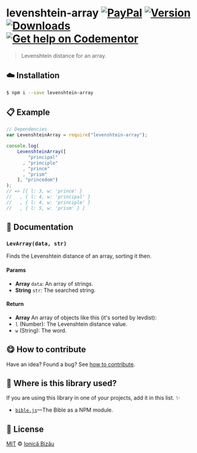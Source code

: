 
# levenshtein-array [![PayPal](https://img.shields.io/badge/%24-paypal-f39c12.svg)][paypal-donations] [![Version](https://img.shields.io/npm/v/levenshtein-array.svg)](https://www.npmjs.com/package/levenshtein-array) [![Downloads](https://img.shields.io/npm/dt/levenshtein-array.svg)](https://www.npmjs.com/package/levenshtein-array) [![Get help on Codementor](https://cdn.codementor.io/badges/get_help_github.svg)](https://www.codementor.io/johnnyb?utm_source=github&utm_medium=button&utm_term=johnnyb&utm_campaign=github)

> Levenshtein distance for an array.

## :cloud: Installation

```sh
$ npm i --save levenshtein-array
```


## :clipboard: Example



```js
// Dependencies
var LevenshteinArray = require("levenshtein-array");

console.log(
    LevenshteinArray([
        "principal"
      , "principle"
      , "prince"
      , "prism"
    ], "princedom")
);
// => [{ l: 3, w: 'prince' }
//   , { l: 4, w: 'principal' }
//   , { l: 4, w: 'principle' }
//   , { l: 5, w: 'prism' } ]
```

## :memo: Documentation


### `LevArray(data, str)`
Finds the Levenshtein distance of an array, sorting it then.

#### Params
- **Array** `data`: An array of strings.
- **String** `str`: The searched string.

#### Return
- **Array** An array of objects like this (it's sorted by levdist):
 - `l` (Number): The Levenshtein distance value.
 - `w` (String): The word.



## :yum: How to contribute
Have an idea? Found a bug? See [how to contribute][contributing].

## :dizzy: Where is this library used?
If you are using this library in one of your projects, add it in this list. :sparkles:


 - [`bible.js`](https://github.com/BibleJS/bible.js)—The Bible as a NPM module.

## :scroll: License

[MIT][license] © [Ionică Bizău][website]

[paypal-donations]: https://www.paypal.com/cgi-bin/webscr?cmd=_s-xclick&hosted_button_id=RVXDDLKKLQRJW
[donate-now]: http://i.imgur.com/6cMbHOC.png

[license]: http://showalicense.com/?fullname=Ionic%C4%83%20Biz%C4%83u%20%3Cbizauionica%40gmail.com%3E%20(http%3A%2F%2Fionicabizau.net)&year=2014#license-mit
[website]: http://ionicabizau.net
[contributing]: /CONTRIBUTING.md
[docs]: /DOCUMENTATION.md
